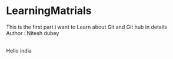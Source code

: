 # LearningMatrials
This is the first part i want to Learn about Git and Git hub in details 
<br>
Author : Nitesh dubey

<br> Hello india 
